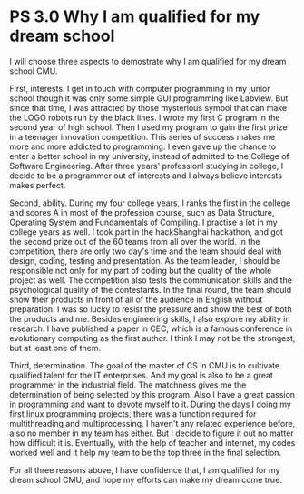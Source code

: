 # PS 3.0 Why I am qualified for my dream school

I will choose three aspects to demostrate why I am qualified for my dream school CMU.

First, interests. I get in touch with computer programming in my junior school though it was only some simple GUI programming like Labview. But since that time, I was attracted by those mysterious symbol that can make the LOGO robots run by the black lines. I wrote my first C program in the second year of high school. Then I used my program to gain the first prize in a teenager innovation competition. This series of success makes me more and more addicted to programming. I even gave up the chance to enter a better school in my university, instead of admitted to the College of Software Engineering. After three years' professionl studying in college, I decide to be a programmer out of interests and I always believe interests makes perfect.

Second, ability. During my four college years, I ranks the first in the college and scores A in most of the profession course, such as Data Structure, Operating System and Fundamentals of Compiling. I practise a lot in my college years as well. I took part in the hackShanghai hackathon, and got the second prize out of the 60 teams from all over the world. In the competition, there are only two day's time and the team should deal with design, coding, testing and presentation. As the team leader, I should be responsible not only for my part of coding but the quality of the whole project as well. The competition also tests the communication skills and the psychological quality of the contestants. In the final round, the team should show their products in front of all of the audience  in English without preparation. I was so lucky to resist the pressure and show the best of both the products and me. Besides engineering skills, I also explore my ability in research. I have published a paper in CEC, which is a famous conference in evolutionary computing as the first author. I think I may not be the strongest, but at least one of them.

Third, determination. The goal of the master of CS in CMU is to cultivate qualified talent for the IT enterprises. And my goal is also to be a great programmer in the industrial field. The matchness gives me the determination of being selected by this program. Also I have a great passion in programming and want to devote myself to it. During the days I doing my first linux programming projects, there was a function required for multithreading and multiprocessing. I haven't any related experience before, also no member in my team has either. But I decide to figure it out no matter how difficult it is. Eventually, with the help of teacher and internet, my codes worked well and it help my team to be the top three in the final selection.

For all three reasons above, I have confidence that, I am qualified for my dream school CMU, and hope my efforts can make my dream come true.